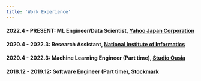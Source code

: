 ```yaml
---
title: 'Work Experience'
---
```


#### **2022.4 - PRESENT**: ML Engineer/Data Scientist, [Yahoo Japan Corporation](https://about.yahoo.co.jp/)

#### **2020.4 - 2022.3**: Research Assistant, [National Institute of Informatics](https://www.nii.ac.jp/en/)


#### **2020.4 - 2022.3**: Machine Learning Engineer (Part time), [Studio Ousia](https://www.ousia.jp/en/)


#### **2018.12 - 2019.12**: Software Engineer (Part time), [Stockmark](https://stockmark.co.jp/)
